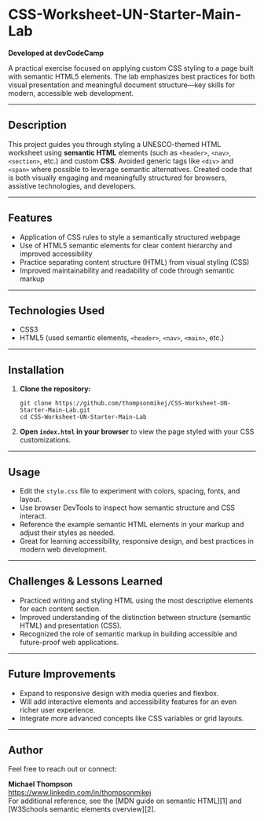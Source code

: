 # CSS-Worksheet-UN-Starter-Main-Lab

**Developed at devCodeCamp**

A practical exercise focused on applying custom CSS styling to a page built with semantic HTML5 elements. The lab emphasizes best practices for both visual presentation and meaningful document structure—key skills for modern, accessible web development.

---

## Description

This project guides you through styling a UNESCO-themed HTML worksheet using **semantic HTML** elements (such as `<header>`, `<nav>`, `<section>`, etc.) and custom **CSS**. Avoided generic tags like `<div>` and `<span>` where possible to leverage semantic alternatives. Created code that is both visually engaging and meaningfully structured for browsers, assistive technologies, and developers.

---

## Features

- Application of CSS rules to style a semantically structured webpage
- Use of HTML5 semantic elements for clear content hierarchy and improved accessibility
- Practice separating content structure (HTML) from visual styling (CSS)
- Improved maintainability and readability of code through semantic markup

---

## Technologies Used

- CSS3
- HTML5 (used semantic elements, `<header>`, `<nav>`, `<main>`, etc.)

---

## Installation

1. **Clone the repository:**
    ```
    git clone https://github.com/thompsonmikej/CSS-Worksheet-UN-Starter-Main-Lab.git
    cd CSS-Worksheet-UN-Starter-Main-Lab
    ```
2. **Open `index.html` in your browser** to view the page styled with your CSS customizations.

---

## Usage

- Edit the `style.css` file to experiment with colors, spacing, fonts, and layout.
- Use browser DevTools to inspect how semantic structure and CSS interact.
- Reference the example semantic HTML elements in your markup and adjust their styles as needed.
- Great for learning accessibility, responsive design, and best practices in modern web development.

---

## Challenges & Lessons Learned

- Practiced writing and styling HTML using the most descriptive elements for each content section.
- Improved understanding of the distinction between structure (semantic HTML) and presentation (CSS).
- Recognized the role of semantic markup in building accessible and future-proof web applications.

---

## Future Improvements

- Expand to responsive design with media queries and flexbox.
- Will add interactive elements and accessibility features for an even richer user experience.
- Integrate more advanced concepts like CSS variables or grid layouts.

---
## Author

Feel free to reach out or connect:

**Michael Thompson**  
https://www.linkedin.com/in/thompsonmikej  
For additional reference, see the [MDN guide on semantic HTML][1] and [W3Schools semantic elements overview][2].

